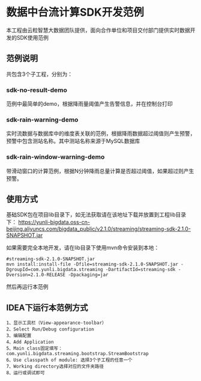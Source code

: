 # 数据中台流计算SDK开发范例

本工程由云粒智慧大数据团队提供，面向合作单位和项目交付部门提供实时数据开发的SDK使用范例


## 范例说明

共包含3个子工程，分别为：

### sdk-no-result-demo
范例中最简单的demo，根据降雨量阈值产生告警信息，并在控制台打印

### sdk-rain-warning-demo
实时流数据与数据库中的维度表关联的范例，根据降雨数据超过阈值则产生预警，预警中包含测站名称。其中测站名称来源于MySQL数据库

### sdk-rain-window-warning-demo
带滑动窗口的计算范例，根据N分钟降雨总量计算是否超过阈值，如果超过则产生预警。

## 使用方式

基础SDK包在项目lib目录下，如无法获取请在该地址下载并放置到工程lib目录下：
https://yunli-bigdata.oss-cn-beijing.aliyuncs.com/bigdata_public/v2.1.0/streaming/streaming-sdk-2.1.0-SNAPSHOT.jar

如果需要完全本地开发，请在lib目录下使用mvn命令安装到本地：

```
#streaming-sdk-2.1.0-SNAPSHOT.jar
mvn install:install-file -Dfile=streaming-sdk-2.1.0-SNAPSHOT.jar -DgroupId=com.yunli.bigdata.streaming -DartifactId=streaming-sdk -Dversion=2.1.0-RELEASE -Dpackaging=jar

```
然后再运行本范例

## IDEA下运行本范例方式

    1、显示工具栏（View-appearance-toolbar）
    2、Select Run/Debug configuration
    3、编辑配置
    4、Add Application
    5、Main class固定填写：com.yunli.bigdata.streaming.bootstrap.StreamBootstrap
    6、Use classpath of module: 选择3个子工程的任意一个
    7、Working directory选择对应的文件夹路径
    8、运行或调试即可
